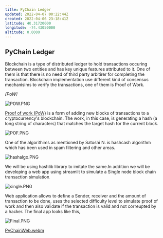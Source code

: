 ```yaml
---
title: PyChain Ledger
updated: 2022-04-07 00:22:44Z
created: 2022-04-06 23:18:41Z
latitude: 40.31720000
longitude: -74.43050000
altitude: 0.0000
---
```


## PyChain Ledger

Blockchain is a type of distributed ledger to hold transactions occuring between two entities and has key unique features attributed to it. One of them is that there is no need of third party arbitirer for completing the transaction.
Blockchain implementation use different kind of consensus mechanisims to verify the transactions, one of them is Proof of Work.

*\[PoW\]*

![POW.PNG](../_resources/POW.PNG)

[Proof of work (PoW)](https://cointelegraph.com/blockchain-for-beginners/proof-of-stake-vs-proof-of-work:-differences-explained) is a form of adding new blocks of transactions to a cryptocurrency's blockchain. The work, in this case, is generating a hash (a long string of characters) that matches the target hash for the current block.

![POF.PNG](../_resources/POF.PNG)

One of the algorithims as mentioned by Satoshi N. is hashcash algorithm which has been used in spam filtering and other areas.

![hashalgo.PNG](../_resources/hashalgo.PNG)

We will be using hashlib library to imitate the same.In addition we will be developing a web app using streamlit to simulate a Single node block chain transaction simulation.

![single.PNG](../_resources/single.PNG)

Web application allows to define a Sender, receiver and the amount of transaction to be done, uses the selected difficulty level to simulate proof of work and then also validate if the transaction is valid and not correupted by a hacker.
The final app looks like this,

![Final.PNG](../_resources/Final.PNG)

[PyChainWeb.webm](../_resources/PyChainWeb.webm)